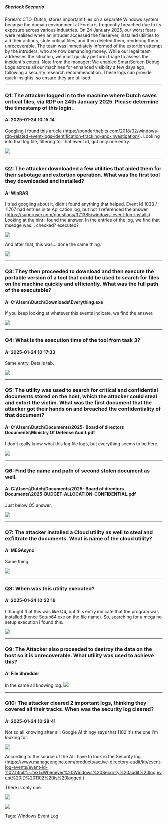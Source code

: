 
##### Sherlock Scenario

Forela's CTO, Dutch, stores important files on a separate Windows system because the domain environment at Forela is frequently breached due to its exposure across various industries. On 24 January 2025, our worst fears were realised when an intruder accessed the fileserver, installed utilities to aid their actions, stole critical files, and then deleted them, rendering them unrecoverable. The team was immediately informed of the extortion attempt by the intruders, who are now demanding money. While our legal team addresses the situation, we must quickly perform triage to assess the incident's extent. Note from the manager: We enabled SmartScreen Debug Logs across all our machines for enhanced visibility a few days ago, following a security research recommendation. These logs can provide quick insights, so ensure they are utilised.

___

### Q1: The attacker logged in to the machine where Dutch saves critical files, via RDP on 24th January 2025. Please determine the timestamp of this login.

#### A: 2025-01-24 10:15:14

Googling i found this article (https://ponderthebits.com/2018/02/windows-rdp-related-event-logs-identification-tracking-and-investigation/).
Looking into that log file, filtering for that event id, got only one entry.

![](../../Img/Pasted%20image%2020250426145522.png)

___

### Q2: The attacker downloaded a few utilities that aided them for their sabotage and extortion operation. What was the first tool they downloaded and installed?

#### A: WinRAR

I tried googling about it, didn't found anything that helped.
Event Id 1033 / 11707 had entries in te Aplication log, but not 1 referenced the answer (https://superuser.com/questions/321385/windows-event-log-installs)
Looking at the hint i found the answer.
In the entries of the log, we find that msedge was... checked? executed?

![](../../Img/Pasted%20image%2020250426153033.png)

And after that, this was... done the same thing.

![](../../Img/Pasted%20image%2020250426153133.png)

___

### Q3: They then proceeded to download and then execute the portable version of a tool that could be used to search for files on the machine quickly and efficiently. What was the full path of the executable?

#### A: C:\Users\Dutch\Downloads\Everything.exe

If you keep looking at whatever this events indicate, we find the answer.

![](../../Img/Pasted%20image%2020250426153226.png)

___

### Q4: What is the execution time of the tool from task 3?

#### A: 2025-01-24 10:17:33

Same entry, Details tab.

![](../../Img/Pasted%20image%2020250426153249.png)

___

### Q5: The utility was used to search for critical and confidential documents stored on the host, which the attacker could steal and extort the victim. What was the first document that the attacker got their hands on and breached the confidentiality of that document?

#### A: C:\Users\Dutch\Documents\2025- Board of directors Documents\Ministry Of Defense Audit.pdf

I don't really know what this log file logs, but everything seems to be here.

![](../../Img/Pasted%20image%2020250426153339.png)

___

### Q6: Find the name and path of second stolen document as well.

#### A: C:\Users\Dutch\Documents\2025- Board of directors Documents\2025-BUDGET-ALLOCATION-CONFIDENTIAL.pdf

Just below Q5 answer.

![](../../Img/Pasted%20image%2020250426153435.png)

___

### Q7: The attacker installed a Cloud utility as well to steal and exfiltrate the documents. What is name of the cloud utility?

#### A: MEGAsync

Same thing.

![](../../Img/Pasted%20image%2020250426153509.png)

___

### Q8: When was this utility executed?

#### A: 2025-01-24 10:22:19

I thought that this was like Q4, but this entry indicate that the program was installed (hence Setup64.exe on the file name).
So, searching for a mega no setup execution i found this.

![](../../Img/Pasted%20image%2020250426153758.png)

___

### Q9: The Attacker also proceeded to destroy the data on the host so it is unrecoverable. What utility was used to achieve this?

#### A: File Shredder

In the same all knowing log.
![](../../Img/Pasted%20image%2020250426153900.png)

___

### Q10: The attacker cleared 2 important logs, thinking they covered all their tracks. When was the security log cleared?

#### A: 2025-01-24 10:28:41

Not so all knowing after all.
Google AI thingy says that 1102 it's the one i'm looking for.

![](../../Img/Pasted%20image%2020250426154231.png)

According to the source of the AI i have to look in the Security log (https://www.manageengine.com/products/active-directory-audit/kb/event-log-events/event-id-1102.html#:~:text=Whenever%20Windows%20Security%20audit%20log,event%20ID%201102%20is%20logged.)

There is only one.

![](../../Img/Pasted%20image%2020250426154437.png)

![](../../Img/Pasted%20image%2020250426154453.png)

Tags: [Windows Event Log](../../Index/Windows%20Event%20Log.md) 